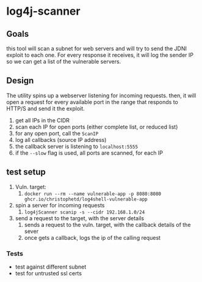 # log4j-scanner

## Goals

this tool will scan a subnet for web servers and will try to send the JDNI exploit to each one. 
For every response it receives, it will log the sender IP so we can get a list of the vulnerable servers. 

## Design

The utility spins up a webserver listening for incoming requests. 
then, it will open a request for every available port in the range that responds to HTTP/S and send it the exploit.

1. get all IPs in the CIDR
2. scan each IP for open ports (either complete list, or reduced list)
3. for any open port, call the `ScanIP` 
4. log all callbacks (source IP address)
5. the callback server is listening to `localhost:5555`
6. if the `--slow` flag is used, all ports are scanned, for each IP

## test setup

1. Vuln. target: 
   1. `docker run --rm --name vulnerable-app -p 8080:8080 ghcr.io/christophetd/log4shell-vulnerable-app`
2. spin a server for incoming requests
   1. `log4jScanner scanip -s --cidr 192.168.1.0/24`
3. send a request to the target, with the server details
   1. sends a request to the vuln. target, with the callback details of the sever
   2. once gets a callback, logs the ip of the calling request


### Tests
* test against different subnet
* test for untrusted ssl certs

